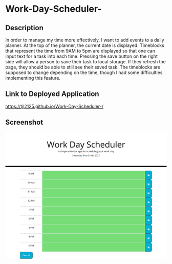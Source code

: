 # Work-Day-Scheduler-

## Description
In order to manage my time more effectively, I want to add events to a daily planner. At the top of the
planner, the current date is displayed. Timeblocks that represent the time from 9AM to 5pm are displayed so that one can input text for a task into each time. Pressing the save button on the right side will allow a person to save their task to local storage. If they refresh the page, they should be able to still see their saved task. The timeblocks are supposed to change depending on the time, though I had some difficulties implementing this feature. 

## Link to Deployed Application
https://tjl2125.github.io/Work-Day-Scheduler-/

## Screenshot 
![Screenshot of deployed application](./Screenshot.png) 
